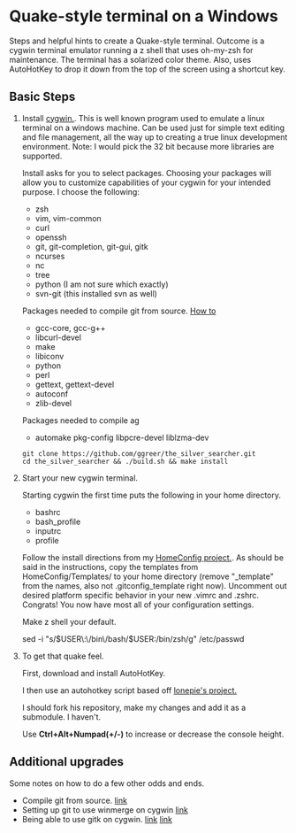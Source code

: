 
# Quake-style terminal on a Windows #

Steps and helpful hints to create a Quake-style terminal. Outcome is a cygwin
terminal emulator running a z shell that uses oh-my-zsh for maintenance. The
terminal has a solarized color theme. Also, uses AutoHotKey to drop it down
from the top of the screen using a shortcut key. 

## Basic Steps ##

1.  Install [cygwin.](www.cygwin.com). This is well known program used to
    emulate a linux terminal on a windows machine. Can be used just for simple text
    editing and file management, all the way up to creating a true linux
    development environment. Note: I would pick the 32 bit because more libraries
    are supported. 

    Install asks for you to select packages. Choosing your packages will allow you to customize capabilities of your cygwin for your intended purpose. I choose the following:

    * zsh
    * vim, vim-common
    * curl
    * openssh
    * git, git-completion, git-gui, gitk
    * ncurses
    * nc
    * tree
    * python (I am not sure which exactly)
    * svn-git (this installed svn as well)

    Packages needed to compile git from source. [How to](http://randomartifacts.blogspot.com/2013/04/compiling-git-on-cygwin.html)

    * gcc-core, gcc-g++
    * libcurl-devel
    * make
    * libiconv
    * python
    * perl
    * gettext, gettext-devel
    * autoconf
    * zlib-devel

    Packages needed to compile ag

    * automake pkg-config libpcre-devel liblzma-dev

    ~~~~
    git clone https://github.com/ggreer/the_silver_searcher.git
    cd the_silver_searcher && ./build.sh && make install
    ~~~~

2.  Start your new cygwin terminal. 

    Starting cygwin the first time puts the following in your home directory. 

    * bashrc
    * bash_profile
    * inputrc
    * profile

    Follow the install directions from my [HomeConfig
    project.](https://github.com/lucasplus/HomeConfig). As should be said in the
    instructions, copy the templates from HomeConfig/Templates/ to your home
    directory (remove "_template" from the names, also not .gitconfig_template
    right now). Uncomment out desired platform specific behavior in your new
    .vimrc and .zshrc. Congrats! You now have most all of your configuration settings. 

    Make z shell your default.

    sed -i "s/$USER\:\/bin\/bash/$USER\:\/bin\/zsh/g" /etc/passwd

3. To get that quake feel. 

    First, download and install AutoHotKey.

    I then use an autohotkey script based off [lonepie's project.](https://github.com/lonepie/mintty-quake-console)

    I should fork his repository, make my changes and add it as a submodule. I haven't.
    
    Use **Ctrl+Alt+Numpad(+/-)** to increase or decrease the console height. 

## Additional upgrades ##

Some notes on how to do a few other odds and ends.

  * Compile git from source. [link](http://randomartifacts.blogspot.com/2013/04/compiling-git-on-cygwin.html)
  * Setting up git to use winmerge on cygwin [link](http://rubenlaguna.com/wp/2010/08/05/visual-difftool-cygwin-git/)
  * Being able to use gitk on cygwin. [link](http://stackoverflow.com/questions/9393462/cannot-launch-git-gui-using-cygwin-on-windows) [link](http://www.trueblade.com/knowledge/automatically-starting-a-cygwin-x-server)


